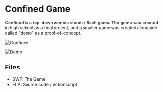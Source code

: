 # Confined Game

Confined is a top-down zombie shooter flash game. The game was created in high school as a final project, and a smaller game was created alongside called "demo" as a proof-of-concept.

![Confined](https://raw.github.com/hazzelnut/Confined-Game/master/Confined/confined.png)

![Demo](https://raw.github.com/hazzelnut/Confined-Game/master/Demo/demo.png)

## Files
* SWF: The Game
* FLA: Source code / Actionscript
	